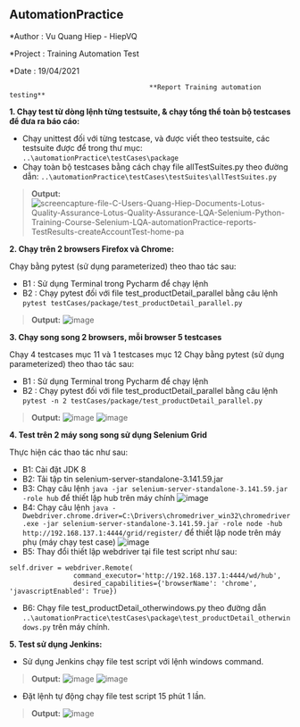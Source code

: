 ## AutomationPractice
                                                 
*Author : Vu Quang Hiep - HiepVQ

*Project : Training Automation Test

*Date : 19/04/2021

                                       **Report Training automation testing**

**1. Chạy test từ dòng lệnh từng testsuite, & chạy tổng thể toàn bộ testcases để đưa ra báo cáo:**
- Chạy unittest đối với từng testcase, và được viết theo testsuite, các testsuite được để trong thư mục: ```..\automationPractice\testCases\package```
- Chạy toàn bộ testcases bằng cách chạy file allTestSuites.py theo đường dẫn: ```..\automationPractice\testCases\testSuites\allTestSuites.py```
>**Output:**
>![screencapture-file-C-Users-Quang-Hiep-Documents-Lotus-Quality-Assurance-Lotus-Quality-Assurance-LQA-Selenium-Python-Training-Course-Selenium-LQA-automationPractice-reports-TestResults-createAccountTest-home-pa](https://user-images.githubusercontent.com/46483616/115180592-2c493800-a100-11eb-885d-a857beec282c.png)



**2. Chạy trên 2 browsers Firefox và Chrome:**

Chạy bằng pytest (sử dụng parameterized) theo thao tác sau:
- B1 : Sử dụng Terminal trong Pycharm để chạy lệnh
- B2 : Chạy pytest đối với file test_productDetail_parallel bằng câu lệnh ```pytest testCases/package/test_productDetail_parallel.py```
>**Output:**
![image](https://user-images.githubusercontent.com/46483616/115174585-b3dc7a00-a0f3-11eb-8ab2-d8cf2cb17d14.png)

**3. Chạy song song 2 browsers, mỗi browser 5 testcases**

Chạy 4 testcases mục 11 và 1 testcases mục 12
Chạy bằng pytest (sử dụng parameterized) theo thao tác sau:
- B1 : Sử dụng Terminal trong Pycharm để chạy lệnh
- B2 : Chạy pytest đối với file test_productDetail_parallel bằng câu lệnh ```pytest -n 2 testCases/package/test_productDetail_parallel.py```
>**Output:**
>![image](https://user-images.githubusercontent.com/46483616/115174548-a45d3100-a0f3-11eb-983a-2d77c32d8fbb.png)
>![image](https://user-images.githubusercontent.com/46483616/115178039-9eb71980-a0fa-11eb-82ee-7d99fac1cb7b.png)


**4. Test trên 2 máy song song sử dụng Selenium Grid**

Thực hiện các thao tác như sau:
- B1: Cài đặt JDK 8 
- B2: Tải tập tin selenium-server-standalone-3.141.59.jar
- B3: Chạy câu lệnh ```java -jar selenium-server-standalone-3.141.59.jar -role hub``` để thiết lập hub trên máy chính
![image](https://user-images.githubusercontent.com/46483616/115175336-023e4880-a0f5-11eb-9763-8c04284dcf37.png)
- B4: Chạy câu lệnh ```java -Dwebdriver.chrome.driver=C:\Drivers\chromedriver_win32\chromedriver.exe -jar selenium-server-standalone-3.141.59.jar -role node -hub http://192.168.137.1:4444/grid/register/``` để thiết lập node trên máy phụ (máy chạy test case)
![image](https://user-images.githubusercontent.com/46483616/115175760-d2dc0b80-a0f5-11eb-8842-618de5b9cb34.png)
- B5: Thay đổi thiết lập webdriver tại file test script như sau:
```
self.driver = webdriver.Remote(
                command_executor='http://192.168.137.1:4444/wd/hub',
                desired_capabilities={'browserName': 'chrome', 'javascriptEnabled': True})
 ```
- B6: Chạy file test_productDetail_otherwindows.py theo đường dẫn ```..\automationPractice\testCases\package\test_productDetail_otherwindows.py``` trên máy chính.

**5. Test sử dụng Jenkins:**
- Sử dụng Jenkins chạy file test script với lệnh windows command.
>**Output:**
>![image](https://user-images.githubusercontent.com/46483616/115177199-eb99f080-a0f8-11eb-9045-32b36a6bb999.png)
>![image](https://user-images.githubusercontent.com/46483616/115177257-0a988280-a0f9-11eb-9eb2-ad3cf58b8943.png)
- Đặt lệnh tự động chạy file test script 15 phút 1 lần.
>**Output:**
>![image](https://user-images.githubusercontent.com/46483616/115177384-4df2f100-a0f9-11eb-8710-6dddb8446089.png)

 


